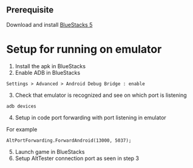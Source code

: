 ## Prerequisite

Download and install [BlueStacks 5](https://www.bluestacks.com/bluestacks-5.html)


# Setup for running on emulator

1. Install the apk in BlueStacks
2. Enable ADB in BlueStacks

```
Settings > Advanced > Android Debug Bridge : enable
```
3. Check that emulator is recognized and see on which port is listening

```
adb devices
```
4. Setup in code port forwarding with port listening in emulator

For example
```
AltPortForwarding.ForwardAndroid(13000, 5037);
```
5. Launch game in BlueStacks
6. Setup AltTester connection port as seen in step 3
